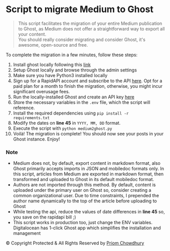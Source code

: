 # Script to migrate Medium to Ghost

> This script facilitates the migration of your entire Medium publication to Ghost, as Medium does not offer a straightforward way to export all your content.  
> You should really consider migrating and consider Ghost, it's awesome, open-source and free.

To complete the migration in a few minutes, follow these steps:
1. Install ghost locally following this [link](https://ghost.org/docs/install/local/) 
2. Setup Ghost locally and browse through the admin settings
3. Make sure you have Python3 installed locally
4. Sign up for a RapidAPI account and subscribe to the API [here](https://rapidapi.com/nishujain199719-vgIfuFHZxVZ/api/medium2). Opt for a paid plan for a month to finish the migration, otherwise, you might incur significant overusage fees.
5. Run the locally-installed Ghost and create an API key [here](http://localhost:2369/ghost/#/settings/integrations/new)
6. Store the necessary variables in the `.env` file, which the script will reference.
7. Install the required dependencies using `pip install -r requirements.txt`
8. Modify the dates on **line 45** in `YYYY, MM, DD` format.
9. Execute the script with `python medium2ghost.py`
10. Voilà! The migration is complete! You should now see your posts in your Ghost instance. Enjoy!

### Note
- Medium does not, by default, export content in markdown format, also Ghost primarily accepts imports in JSON and mobiledoc formats only. In this script, articles from Medium are exported in markdown format, then transformed and uploaded to Ghost in its default mobiledoc format.
- Authors are not imported through this method. By default, content is uploaded under the primary user on Ghost so, consider creating a common organizational user. Due to time constraints, I prepended the author name dynamically to the top of the article before uploading to Ghost
- While testing the api, reduce the values of date differences in **line 45** so, you save on the rapidapi bill ;)
- This script works in production too, just change the ENV variables. Digitalocean has 1-click Ghost app which simplifies the installation and management

&copy; Copyright Protected & All Rights Reserved by [Priom Chowdhury](https://0xpriom.com/)